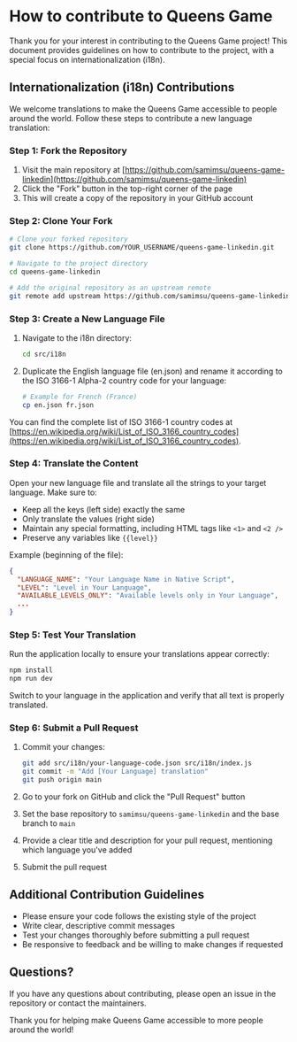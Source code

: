 # How to contribute to Queens Game

Thank you for your interest in contributing to the Queens Game project! This document provides guidelines on how to contribute to the project, with a special focus on internationalization (i18n).

## Internationalization (i18n) Contributions

We welcome translations to make the Queens Game accessible to people around the world. Follow these steps to contribute a new language translation:

### Step 1: Fork the Repository

1. Visit the main repository at [https://github.com/samimsu/queens-game-linkedin](https://github.com/samimsu/queens-game-linkedin)
2. Click the "Fork" button in the top-right corner of the page
3. This will create a copy of the repository in your GitHub account

### Step 2: Clone Your Fork

```bash
# Clone your forked repository
git clone https://github.com/YOUR_USERNAME/queens-game-linkedin.git

# Navigate to the project directory
cd queens-game-linkedin

# Add the original repository as an upstream remote
git remote add upstream https://github.com/samimsu/queens-game-linkedin.git
```

### Step 3: Create a New Language File

1. Navigate to the i18n directory:

    ```bash
    cd src/i18n
    ```

2. Duplicate the English language file (en.json) and rename it according to the ISO 3166-1 Alpha-2 country code for your language:

    ```bash
    # Example for French (France)
    cp en.json fr.json
    ```

You can find the complete list of ISO 3166-1 country codes at [https://en.wikipedia.org/wiki/List_of_ISO_3166_country_codes](https://en.wikipedia.org/wiki/List_of_ISO_3166_country_codes).

### Step 4: Translate the Content

Open your new language file and translate all the strings to your target language. Make sure to:

- Keep all the keys (left side) exactly the same
- Only translate the values (right side)
- Maintain any special formatting, including HTML tags like `<1>` and `<2 />`
- Preserve any variables like `{{level}}`

Example (beginning of the file):

```json
{
  "LANGUAGE_NAME": "Your Language Name in Native Script",
  "LEVEL": "Level in Your Language",
  "AVAILABLE_LEVELS_ONLY": "Available levels only in Your Language",
  ...
}
```

### Step 5: Test Your Translation

Run the application locally to ensure your translations appear correctly:

```bash
npm install
npm run dev
```

Switch to your language in the application and verify that all text is properly translated.

### Step 6: Submit a Pull Request

1. Commit your changes:

    ```bash
    git add src/i18n/your-language-code.json src/i18n/index.js
    git commit -m "Add [Your Language] translation"
    git push origin main
    ```

2. Go to your fork on GitHub and click the "Pull Request" button
3. Set the base repository to `samimsu/queens-game-linkedin` and the base branch to `main`
4. Provide a clear title and description for your pull request, mentioning which language you've added
5. Submit the pull request

## Additional Contribution Guidelines

- Please ensure your code follows the existing style of the project
- Write clear, descriptive commit messages
- Test your changes thoroughly before submitting a pull request
- Be responsive to feedback and be willing to make changes if requested

## Questions?

If you have any questions about contributing, please open an issue in the repository or contact the maintainers.

Thank you for helping make Queens Game accessible to more people around the world!
